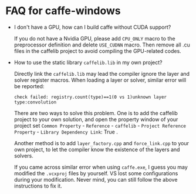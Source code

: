 FAQ for caffe-windows
================

 - I don't have a GPU, how can I build caffe without CUDA support?
 
   If you do not have a Nvidia GPU, please add `CPU_ONLY` macro to the preprocessor definition and delete `USE_CUDNN` macro.
   Then remove all .cu files in the caffelib project to avoid compiling the GPU-related codes.
   
 - How to use the static library `caffelib.lib` in my own project?
 
   Directly link the `caffelib.lib` may lead the compiler ignore the layer and solver register macros. When loading a layer or solver,
   similar error will be reported:
   ```
   check failed: registry.count(type)==1(0 vs 1)unknown layer type:convolution
   ```
   There are two ways to solve this problem. One is to add the caffelib project to your own solution, and open the property window of
   your project set
   `Common Property` - `Reference` - `caffelib` - `Project Reference Property` - `Library Dependency Link`: True .
   
   Another method is to add `layer_factory.cpp` and `force_link.cpp` to your own project, to let the compiler know the existence of
   the layers and solvers.
   
   If you came across similar error when using `caffe.exe`, I guess you may modified the `.vcxproj` files by yourself. VS lost some configurations during your modification. Never mind, you can still follow the above instructions to fix it.

